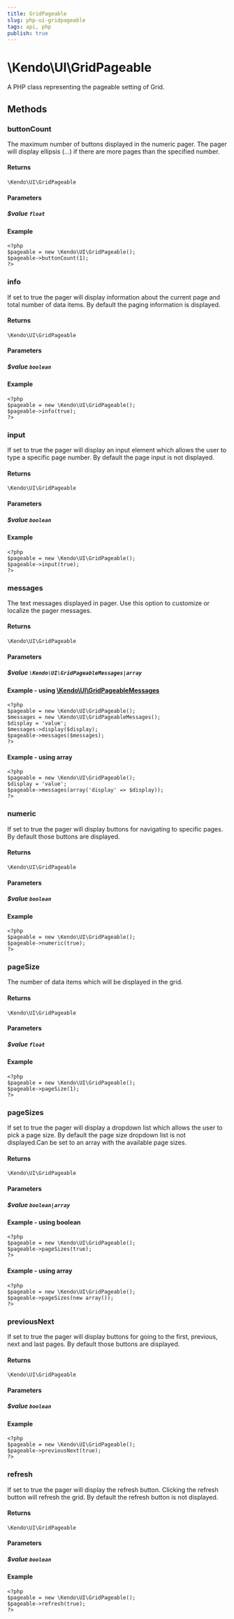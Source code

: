 ```yaml
---
title: GridPageable
slug: php-ui-gridpageable
tags: api, php
publish: true
---
```


# \Kendo\UI\GridPageable

A PHP class representing the pageable setting of Grid.


## Methods

### buttonCount
The maximum number of buttons displayed in the numeric pager. The pager will display ellipsis (...) if there are more pages than the specified number.

#### Returns
`\Kendo\UI\GridPageable`

#### Parameters

##### $value `float`



#### Example 
    <?php
    $pageable = new \Kendo\UI\GridPageable();
    $pageable->buttonCount(1);
    ?>

### info
If set to true the pager will display information about the current page and total number of data items. By default the paging information is displayed.

#### Returns
`\Kendo\UI\GridPageable`

#### Parameters

##### $value `boolean`



#### Example 
    <?php
    $pageable = new \Kendo\UI\GridPageable();
    $pageable->info(true);
    ?>

### input
If set to true the pager will display an input element which allows the user to type a specific page number. By default the page input is not displayed.

#### Returns
`\Kendo\UI\GridPageable`

#### Parameters

##### $value `boolean`



#### Example 
    <?php
    $pageable = new \Kendo\UI\GridPageable();
    $pageable->input(true);
    ?>

### messages

The text messages displayed in pager. Use this option to customize or localize the pager messages.

#### Returns
`\Kendo\UI\GridPageable`

#### Parameters

##### $value `\Kendo\UI\GridPageableMessages|array`


#### Example - using [\Kendo\UI\GridPageableMessages](/kendo-ui/api/wrappers/php/Kendo/UI/GridPageableMessages)
    <?php
    $pageable = new \Kendo\UI\GridPageable();
    $messages = new \Kendo\UI\GridPageableMessages();
    $display = 'value';
    $messages->display($display);
    $pageable->messages($messages);
    ?>

#### Example - using array

    <?php
    $pageable = new \Kendo\UI\GridPageable();
    $display = 'value';
    $pageable->messages(array('display' => $display));
    ?>

### numeric
If set to true the pager will display buttons for navigating to specific pages. By default those buttons are displayed.

#### Returns
`\Kendo\UI\GridPageable`

#### Parameters

##### $value `boolean`



#### Example 
    <?php
    $pageable = new \Kendo\UI\GridPageable();
    $pageable->numeric(true);
    ?>

### pageSize
The number of data items which will be displayed in the grid.

#### Returns
`\Kendo\UI\GridPageable`

#### Parameters

##### $value `float`



#### Example 
    <?php
    $pageable = new \Kendo\UI\GridPageable();
    $pageable->pageSize(1);
    ?>

### pageSizes
If set to true the pager will display a dropdown list which allows the user to pick a page size. By default the page size dropdown list is not displayed.Can be set to an array with the available page sizes.

#### Returns
`\Kendo\UI\GridPageable`

#### Parameters

##### $value `boolean|array`



#### Example  - using boolean
    <?php
    $pageable = new \Kendo\UI\GridPageable();
    $pageable->pageSizes(true);
    ?>

#### Example  - using array
    <?php
    $pageable = new \Kendo\UI\GridPageable();
    $pageable->pageSizes(new array());
    ?>

### previousNext
If set to true the pager will display buttons for going to the first, previous, next and last pages. By default those buttons are displayed.

#### Returns
`\Kendo\UI\GridPageable`

#### Parameters

##### $value `boolean`



#### Example 
    <?php
    $pageable = new \Kendo\UI\GridPageable();
    $pageable->previousNext(true);
    ?>

### refresh
If set to true the pager will display the refresh button. Clicking the refresh button will refresh the grid. By default the refresh button is not displayed.

#### Returns
`\Kendo\UI\GridPageable`

#### Parameters

##### $value `boolean`



#### Example 
    <?php
    $pageable = new \Kendo\UI\GridPageable();
    $pageable->refresh(true);
    ?>

